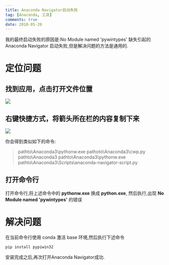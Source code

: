 ```yaml
---
title: Anaconda Navigator启动失败
tag: [Anaconda, 工具]
comments: true
date: 2018-05-28
---
```






我的最终启动失败的原因是:No Module named 'pywintypes' 缺失引起的 Anaconda Navigator 启动失败,但是解决问题的方法是通用的.

# 定位问题
 
##  找到应用，点击打开文件位置
![](http://ww1.sinaimg.cn/large/006wYWbGly1frr9yiymh6j30r509vwjh.jpg)
 
##  右键快捷方式，将箭头所在栏的内容复制下来
 
![](http://ww1.sinaimg.cn/large/006wYWbGly1frra0iy6sij30lk0tvjsk.jpg)

你会得到类似如下的命令:
>pathto\Anaconda3\pythonw.exe pathoto\Anaconda3\cwp.py pathto\Anaconda3 pathto\Anaconda3\pythonw.exe pathto\Anaconda3\Scripts\anaconda-navigator-script.py

## 打开命令行

打开命令行,将上述命令中的 **pythonw.exe** 换成 **python.exe**, 然后执行,出现 **No Module named 'pywintypes'** 的错误


# 解决问题

在当前命令行使用 conda 激活 base 环境,然后执行下述命令

```
pip install pypiwin32
``` 

安装完成之后,再次打开Anaconda Navigator成功.